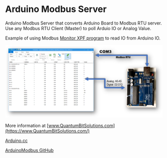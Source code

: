 # Arduino Modbus Server

Arduino Modbus Server that converts Arduino Board to Modbus RTU server. Use any Modbus RTU Client (Master) to poll Arduio IO or Analog Value. 

Example of using Modbus [Monitor XPF program](https://quantumbitsolutions.com/arduino-modbus-server/) to read IO from Arduino IO.

![Arduino Modbus RTU Server](/assets/ArduinoModbusMonitorXPF.png?raw=false "Arduino Modbus RTU Server")

More information at [www.QuantumBitSolutions.com](https://www.QuantumBitSolutions.com/)


[Arduino.cc](https://www.arduino.cc/reference/en/libraries/arduinomodbus/)

[ArduinoModbus GitHub](https://github.com/arduino-libraries/ArduinoModbus)


